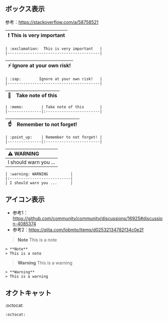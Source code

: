 ## ボックス表示
参考：https://stackoverflow.com/a/58758521

| :exclamation:  This is very important   |
|-----------------------------------------|

```
| :exclamation:  This is very important   |
|-----------------------------------------|
```

| :zap:        Ignore at your own risk!   |
|-----------------------------------------|

```
| :zap:        Ignore at your own risk!   |
|-----------------------------------------|
```

| :memo:        | Take note of this       |
|---------------|:------------------------|

```
| :memo:        | Take note of this       |
|---------------|:------------------------|
```

| :point_up:    | Remember to not forget! |
|---------------|:------------------------|

```
| :point_up:    | Remember to not forget! |
|---------------|:------------------------|
```

| :warning: WARNING          |
|:---------------------------|
| I should warn you ...      |

```
| :warning: WARNING          |
|:---------------------------|
| I should warn you ...      |
```

## アイコン表示
- 参考1：https://github.com/community/community/discussions/16925#discussion-4085374
- 参考2：https://qiita.com/lobmto/items/d02532134782f34c0e2f

> **Note**
> This is a note

```
> **Note**
> This is a note
```

> **Warning**
> This is a warning

```
> **Warning**
> This is a warning
```

## オクトキャット
:octocat:

```
:octocat:
```
